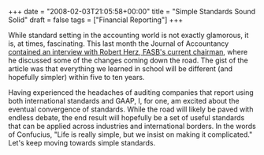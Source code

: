 +++
date = "2008-02-03T21:05:58+00:00"
title = "Simple Standards Sound Solid"
draft = false
tags = ["Financial Reporting"]
+++

While standard setting in the accounting world is not exactly glamorous, it is, at times, fascinating. This last month the Journal of Accountancy [contained an interview with Robert Herz, FASB's current chairman](http://www.aicpa.org/PUBS/JOFA/feb2008/robert_herz_interview.htm), where he discussed some of the changes coming down the road. The gist of the article was that everything we learned in school will be different (and hopefully simpler) within five to ten years. 

Having experienced the headaches of auditing companies that report using both international standards and GAAP, I, for one, am excited about the eventual convergence of standards. While the road will likely be paved with endless debate, the end result will hopefully be a set of useful standards that can be applied across industries and international borders. In the words of Confucius, "Life is really simple, but we insist on making it complicated." Let's keep moving towards simple standards.